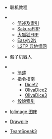 * 联机教程
* * [简述及索引](connect.md)
  * [SakuraFRP](SakuraFRP.md)
  * [大狐狐FRP](FRP.md)
  * [EasyN2N](Easyn2n.md)
  * [L2TP 异地组网](L2TP.md)


* 骰子机器人
* 
  * [简述](dice.md)
  * 指令指南
    * [Dice!2](dice-w4123.md)
    * [OlivaDice2](oliva2.md)
    * [OlivaDice3](oliva3.md)
  * [骰娘索引](DiceQ.md)

* [lolimage 图床](lolimage.md)

* [Drawpile](Drawpile.md)

* [TeamSpeak3](TeamSpeak3.md)


